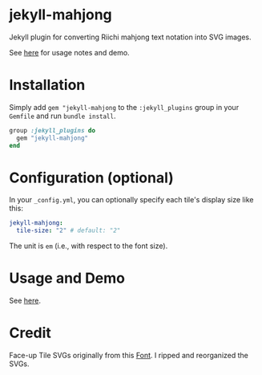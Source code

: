 # jekyll-mahjong
Jekyll plugin for converting Riichi mahjong text notation into SVG images.

See [here](https://peterish.com/riichi-docs/jekyll-mahjong-plugin/) for usage notes and demo.

# Installation

Simply add `gem "jekyll-mahjong` to the `:jekyll_plugins` group in your `Gemfile` and run `bundle install`.

```ruby
group :jekyll_plugins do
  gem "jekyll-mahjong"
end
```

# Configuration (optional)

In your `_config.yml`, you can optionally specify each tile's display size like this:

```yml
jekyll-mahjong:
  tile-size: "2" # default: "2"
```

The unit is `em` (i.e., with respect to the font size).

# Usage and Demo

See [here](https://peterish.com/riichi-docs/jekyll-mahjong-plugin/).

# Credit

Face-up Tile SVGs originally from this [Font](https://www.reddit.com/r/Mahjong/comments/qk7dca/tiles_svg_mahjong_color_font_based_on_tile/?utm_source=share&utm_medium=web2x&context=3). I ripped and reorganized the SVGs.
